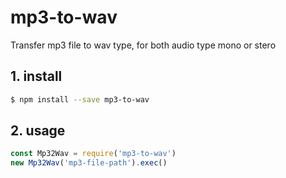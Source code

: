 # mp3-to-wav

Transfer mp3 file to wav type, for both audio type mono or stero

## 1. install

```bash
$ npm install --save mp3-to-wav
```

## 2. usage

```javascript
const Mp32Wav = require('mp3-to-wav')
new Mp32Wav('mp3-file-path').exec()
```